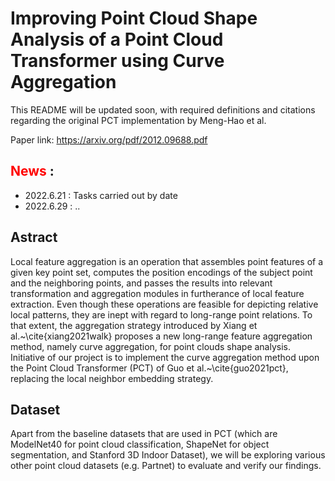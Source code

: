# Improving Point Cloud Shape Analysis of a Point Cloud Transformer using Curve Aggregation

This README will be updated soon, with required definitions and citations regarding the original PCT implementation by Meng-Hao et al.

Paper link: https://arxiv.org/pdf/2012.09688.pdf


## <font color=red>News</font> :

* 2022.6.21 : Tasks carried out by date
* 2022.6.29 : ..


## Astract


Local feature aggregation is an operation that assembles point features of a given key point set, computes the position encodings of the subject point and the neighboring points, and passes the results into relevant transformation and aggregation modules in furtherance of local feature extraction. Even though these operations are feasible for depicting relative local patterns, they are inept with regard to long-range point relations. To that extent, the aggregation strategy introduced by Xiang et al.~\cite{xiang2021walk} proposes a new long-range feature aggregation method, namely curve aggregation, for point clouds shape analysis. Initiative of our project is to implement the curve aggregation method upon the Point Cloud Transformer (PCT) of Guo et al.~\cite{guo2021pct}, replacing the local neighbor embedding strategy.


## Dataset


Apart from the baseline datasets that are used in PCT (which are ModelNet40 for point cloud classification, ShapeNet for object segmentation, and Stanford 3D Indoor Dataset), we will be exploring various other point cloud datasets (e.g. Partnet) to evaluate and verify our findings.
